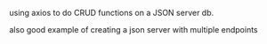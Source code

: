 using axios to do CRUD functions on a JSON server db.

also good example of creating a json server with multiple endpoints